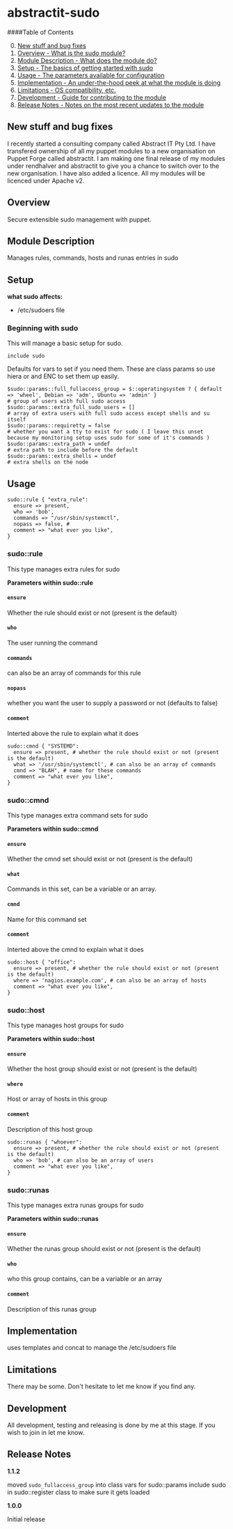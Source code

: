 abstractit-sudo
====

####Table of Contents

0. [New stuff and bug fixes](#new)
1. [Overview - What is the sudo module?](#overview)
2. [Module Description - What does the module do?](#module-description)
3. [Setup - The basics of getting started with sudo](#setup)
4. [Usage - The parameters available for configuration](#usage)
5. [Implementation - An under-the-hood peek at what the module is doing](#implementation)
6. [Limitations - OS compatibility, etc.](#limitations)
7. [Development - Guide for contributing to the module](#development)
8. [Release Notes - Notes on the most recent updates to the module](#release-notes)

New stuff and bug fixes
-----------------------

I recently started a consulting company called Abstract IT Pty Ltd. I have transfered ownership of all my puppet modules to a new organisation on Puppet Forge called abstractit.
I am making one final release of my modules under rendhalver and abstractit to give you a chance to switch over to the new organisation.
I have also added a licence. All my modules will be licenced under Apache v2.

Overview
--------
Secure extensible sudo management with puppet.

Module Description
------------------

Manages rules, commands, hosts and runas entries in sudo

Setup
-----

**what sudo affects:**

* /etc/sudoers file

### Beginning with sudo

This will manage a basic setup for sudo.

    include sudo

Defaults for vars to set if you need them.
These are class params so use hiera or and ENC to set them up easily.

    $sudo::params::full_fullaccess_group = $::operatingsystem ? { default => 'wheel', Debian => 'adm', Ubuntu => 'admin' }
    # group of users with full sudo access
    $sudo::params::extra_full_sudo_users = [] 
    # array of extra users with full sudo access except shells and su itself
    $sudo::params::requiretty = false
    # whether you want a tty to exist for sudo ( I leave this unset because my monitoring setup uses sudo for some of it's commands )
    $sudo::params::extra_path = undef
    # extra path to include before the default
    $sudo::params::extra_shells = undef
    # extra shells on the node

Usage
-----

    sudo::rule { "extra_rule":
      ensure => present, 
      who => 'bob', 
      commands => "/usr/sbin/systemctl",
      nopass => false, # 
      comment => "what ever you like",
    }

### sudo::rule

This type manages extra rules for sudo

**Parameters within sudo::rule**

#### `ensure`

Whether the rule should exist or not (present is the default)

#### `who`

The user running the command

#### `commands`

can also be an array of commands for this rule

#### `nopass`

whether you want the user to supply a password or not  (defaults to false)

#### `comment`

Interted above the rule to explain what it does


    sudo::cmnd { "SYSTEMD":
      ensure => present, # whether the rule should exist or not (present is the default)
      what => '/usr/sbin/systemctl', # can also be an array of commands
      cmnd => "BLAH", # name for these commands
      comment => "what ever you like",
    }

### sudo::cmnd

This type manages extra command sets for sudo

**Parameters within sudo::cmnd**

#### `ensure`

Whether the cmnd set should exist or not (present is the default)

#### `what`

Commands in this set, can be a variable or an array.

#### `cmnd`

Name for this command set

#### `comment`

Interted above the cmnd to explain what it does

    sudo::host { "office":
      ensure => present, # whether the rule should exist or not (present is the default)
      where => 'nagios.example.com', # can also be an array of hosts
      comment => "what ever you like",
    }

### sudo::host

This type manages host groups for sudo

**Parameters within sudo::host**

#### `ensure`

Whether the host group should exist or not (present is the default)

#### `where`

Host or array of hosts in this group

#### `comment`

Description of this host group

    sudo::runas { "whoever":
      ensure => present, # whether the rule should exist or not (present is the default)
      who => 'bob', # can also be an array of users
      comment => "what ever you like",
    }

### sudo::runas

This type manages extra runas groups for sudo

**Parameters within sudo::runas**

#### `ensure`

Whether the runas group should exist or not (present is the default)

#### `who`

who this group contains, can be a variable or an array

#### `comment`

Description of this runas group 


Implementation
--------------

uses templates and concat to manage the /etc/sudoers file

Limitations
------------

There may be some. Don't hesitate to let me know if you find any.

Development
-----------

All development, testing and releasing is done by me at this stage.
If you wish to join in let me know.

Release Notes
-------------

**1.1.2**

moved `sudo_fullaccess_group` into class vars for sudo::params
include sudo in sudo::register class to make sure it gets loaded

**1.0.0**

Initial release
